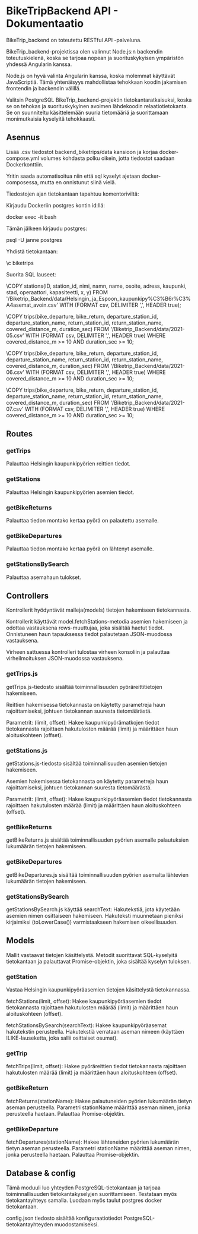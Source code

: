 # BikeTripBackend API - Dokumentaatio

BikeTrip_backend on toteutettu RESTful API -palveluna.

BikeTrip_backend-projektissa olen valinnut Node.js:n backendin toteutuskielenä, koska se tarjoaa nopean ja suorituskykyisen ympäristön yhdessä Angularin kanssa.

Node.js on hyvä valinta Angularin kanssa, koska molemmat käyttävät JavaScriptiä. Tämä yhtenäisyys mahdollistaa tehokkaan koodin jakamisen frontendin ja backendin välillä.

Valitsin PostgreSQL BikeTrip_backend-projektin tietokantaratkaisuksi, koska se on tehokas ja suorituskykyinen avoimen lähdekoodin relaatiotietokanta. Se on suunniteltu käsittelemään suuria tietomääriä ja suorittamaan monimutkaisia kyselyitä tehokkaasti.

## Asennus

Lisää .csv tiedostot backend_biketrips/data kansioon ja korjaa docker-compose.yml volumes kohdasta polku oikein, 
jotta tiedostot saadaan Dockerkonttiin.

Yritin saada automatisoitua niin että sql kyselyt ajetaan docker-composessa, mutta en onnistunut siinä vielä.

Tiedostojen ajan tietokantaan tapahtuu komentoriviltä:

Kirjaudu Dockeriin postgres kontin id:llä:

docker exec -it <Dockerkontin id> bash

Tämän jälkeen kirjaudu postgres:

psql -U janne postgres

Yhdistä tietokantaan:

\c biketrips

Suorita SQL lauseet:

\COPY stations(ID, station_id, nimi, namn, name, osoite, adress, kaupunki, stad, operaattori, kapasiteetti, x, y) FROM '/Biketrip_Backend/data/Helsingin_ja_Espoon_kaupunkipy%C3%B6r%C3%A4asemat_avoin.csv' WITH (FORMAT csv, DELIMITER ',', HEADER true);

\COPY trips(bike_departure, bike_return, departure_station_id, departure_station_name, return_station_id, return_station_name, covered_distance_m, duration_sec) FROM '/Biketrip_Backend/data/2021-05.csv' WITH (FORMAT csv, DELIMITER ',', HEADER true) WHERE covered_distance_m >= 10 AND duration_sec >= 10;

\COPY trips(bike_departure, bike_return, departure_station_id, departure_station_name, return_station_id, return_station_name, covered_distance_m, duration_sec) FROM '/Biketrip_Backend/data/2021-06.csv' WITH (FORMAT csv, DELIMITER ',', HEADER true) WHERE covered_distance_m >= 10 AND duration_sec >= 10;

\COPY trips(bike_departure, bike_return, departure_station_id, departure_station_name, return_station_id, return_station_name, covered_distance_m, duration_sec) FROM '/Biketrip_Backend/data/2021-07.csv' WITH (FORMAT csv, DELIMITER ',', HEADER true) WHERE covered_distance_m >= 10 AND duration_sec >= 10;




## Routes

### getTrips

Palauttaa Helsingin kaupunkipyörien reittien tiedot.

### getStations

Palauttaa Helsingin kaupunkipyörien asemien tiedot.

### getBikeReturns

Palauttaa tiedon montako kertaa pyörä on palautettu asemalle.

### getBikeDepartures

Palauttaa tiedon montako kertaa pyörä on lähtenyt asemalle.

### getStationsBySearch

Palauttaa asemahaun tulokset.

## Controllers

Kontrollerit hyödyntävät malleja(models) tietojen hakemiseen tietokannasta. 

Kontrollerit käyttävät model.fetchStations-metodia asemien hakemiseen ja odottaa vastauksena rows-muuttujaa, joka sisältää haetut tiedot. Onnistuneen haun tapauksessa tiedot palautetaan JSON-muodossa vastauksena.

Virheen sattuessa kontrolleri tulostaa virheen konsoliin ja palauttaa virheilmoituksen JSON-muodossa vastauksena.

### getTrips.js

getTrips.js-tiedosto sisältää toiminnallisuuden pyöräreittitietojen hakemiseen.

Reittien hakemisessa tietokannasta on käytetty parametreja haun rajoittamiseksi, 
johtuen tietokannan suuresta tietomäärästä.

Parametrit:
(limit, offset): Hakee kaupunkipyörämatkojen tiedot tietokannasta rajoittaen hakutulosten määrää (limit) ja määrittäen haun aloituskohteen (offset).

### getStations.js

getStations.js-tiedosto sisältää toiminnallisuuden asemien tietojen hakemiseen.

Asemien hakemisessa tietokannasta on käytetty parametreja haun rajoittamiseksi, 
johtuen tietokannan suuresta tietomäärästä. 

Parametrit:
(limit, offset): Hakee kaupunkipyöräasemien tiedot tietokannasta rajoittaen hakutulosten määrää (limit) ja määrittäen haun aloituskohteen (offset).

### getBikeReturns

getBikeReturns.js sisältää toiminnallisuuden pyörien asemalle palautuksien lukumäärän tietojen hakemiseen.

### getBikeDepartures

getBikeDepartures.js sisältää toiminnallisuuden pyörien asemalta lähtevien lukumäärän tietojen hakemiseen.

### getStationsBySearch

getStationsBySearch.js käyttää searchText: Hakutekstiä, jota käytetään asemien nimen osittaiseen hakemiseen.
Hakuteksti muunnetaan pieniksi kirjaimiksi (toLowerCase()) varmistaakseen hakemisen oikeellisuuden.

## Models

Mallit vastaavat tietojen käsittelystä. Metodit suorittavat SQL-kyselyitä tietokantaan ja
palauttavat Promise-objektin, joka sisältää kyselyn tuloksen.

### getStation

Vastaa Helsingin kaupunkipyöräasemien tietojen käsittelystä tietokannassa.

fetchStations(limit, offset): Hakee kaupunkipyöräasemien tiedot tietokannasta rajoittaen hakutulosten määrää (limit) ja määrittäen haun aloituskohteen (offset).

fetchStationsBySearch(searchText): Hakee kaupunkipyöräasemat hakutekstin perusteella. Hakutekstiä verrataan aseman nimeen (käyttäen ILIKE-lauseketta, joka sallii osittaiset osumat).


### getTrip

fetchTrips(limit, offset): Hakee pyöräreittien tiedot tietokannasta rajoittaen hakutulosten määrää (limit) ja määrittäen haun aloituskohteen (offset).

### getBikeReturn

fetchReturns(stationName): Hakee palautuneiden pyörien lukumäärän tietyn aseman perusteella. Parametri stationName määrittää aseman nimen, jonka perusteella haetaan. Palauttaa Promise-objektin.

### getBikeDeparture

fetchDepartures(stationName): Hakee lähteneiden pyörien lukumäärän tietyn aseman perusteella. Parametri stationName määrittää aseman nimen, jonka perusteella haetaan. Palauttaa Promise-objektin.

## Database & config

Tämä moduuli luo yhteyden PostgreSQL-tietokantaan ja tarjoaa toiminnallisuuden tietokantakyselyjen suorittamiseen. Testataan myös tietokantayhteys samalla.
Luodaan myös taulut postgres docker tietokantaan.

config.json tiedosto sisältää konfiguraatiotiedot PostgreSQL-tietokantayhteyden muodostamiseksi.
